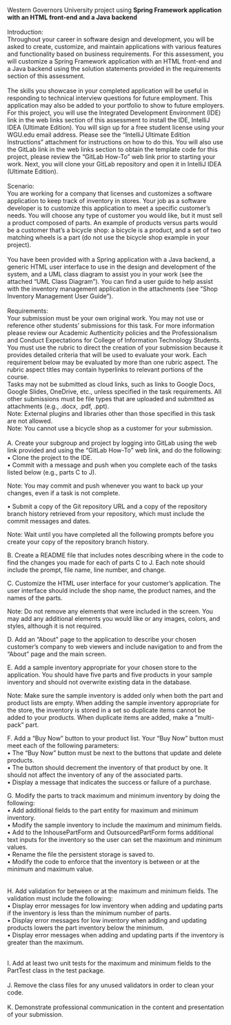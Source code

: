 Western Governors University project using <b>Spring Framework application with an HTML front-end and a Java backend</b>
</br>
</br>
Introduction:</br>
Throughout your career in software design and development, you will be asked to create, customize, and maintain applications with various features and functionality based on business requirements. For this assessment, you will customize a Spring Framework application with an HTML front-end and a Java backend using the solution statements provided in the requirements section of this assessment.</br>
</br>
The skills you showcase in your completed application will be useful in responding to technical interview questions for future employment. This application may also be added to your portfolio to show to future employers.
</br>
For this project, you will use the Integrated Development Environment (IDE) link in the web links section of this assessment to install the IDE, IntelliJ IDEA (Ultimate Edition). You will sign up for a free student license using your WGU.edu email address. Please see the “IntelliJ Ultimate Edition Instructions” attachment for instructions on how to do this. You will also use the GitLab link in the web links section to obtain the template code for this project, please review the “GitLab How-To” web link prior to starting your work. Next, you will clone your GitLab repository and open it in IntelliJ IDEA (Ultimate Edition).
</br>
</br>
Scenario:</br>
You are working for a company that licenses and customizes a software application to keep track of inventory in stores. Your job as a software developer is to customize this application to meet a specific customer’s needs. You will choose any type of customer you would like, but it must sell a product composed of parts. An example of products versus parts would be a customer that’s a bicycle shop: a bicycle is a product, and a set of two matching wheels is a part (do not use the bicycle shop example in your project).
</br>
</br>
You have been provided with a Spring application with a Java backend, a generic HTML user interface to use in the design and development of the system, and a UML class diagram to assist you in your work (see the attached “UML Class Diagram”). You can find a user guide to help assist with the inventory management application in the attachments (see “Shop Inventory Management User Guide”).
</br>
</br>
Requirements:</br>
Your submission must be your own original work. You may not use or reference other students’ submissions for this task. For more information please review our Academic Authenticity policies and the Professionalism and Conduct Expectations for College of Information Technology Students.
</br>
You must use the rubric to direct the creation of your submission because it provides detailed criteria that will be used to evaluate your work. Each requirement below may be evaluated by more than one rubric aspect. The rubric aspect titles may contain hyperlinks to relevant portions of the course.
</br>
Tasks may not be submitted as cloud links, such as links to Google Docs, Google Slides, OneDrive, etc., unless specified in the task requirements. All other submissions must be file types that are uploaded and submitted as attachments (e.g., .docx, .pdf, .ppt).
</br>
Note: External plugins and libraries other than those specified in this task are not allowed.
</br>
Note: You cannot use a bicycle shop as a customer for your submission.
</br>
</br>
A.  Create your subgroup and project by logging into GitLab using the web link provided and using the “GitLab How-To” web link, and do the following:
</br>
•  Clone the project to the IDE.
</br>
•  Commit with a message and push when you complete each of the tasks listed below (e.g., parts C to J).
</br>

Note: You may commit and push whenever you want to back up your changes, even if a task is not complete.
</br>

•  Submit a copy of the Git repository URL and a copy of the repository branch history retrieved from your repository, which must include the commit messages and dates.
</br>

Note: Wait until you have completed all the following prompts before you create your copy of the repository branch history.
</br>

B.  Create a README file that includes notes describing where in the code to find the changes you made for each of parts C to J. Each note should include the prompt, file name, line number, and change.
</br>

C.  Customize the HTML user interface for your customer’s application. The user interface should include the shop name, the product names, and the names of the parts.
</br>

Note: Do not remove any elements that were included in the screen. You may add any additional elements you would like or any images, colors, and styles, although it is not required.
</br>

D.  Add an “About” page to the application to describe your chosen customer’s company to web viewers and include navigation to and from the “About” page and the main screen.
</br>

E.  Add a sample inventory appropriate for your chosen store to the application. You should have five parts and five products in your sample inventory and should not overwrite existing data in the database.
</br>

Note: Make sure the sample inventory is added only when both the part and product lists are empty. When adding the sample inventory appropriate for the store, the inventory is stored in a set so duplicate items cannot be added to your products. When duplicate items are added, make a “multi-pack” part.
</br>

F.  Add a “Buy Now” button to your product list. Your “Buy Now” button must meet each of the following parameters:</br>
•  The “Buy Now” button must be next to the buttons that update and delete products.</br>
•  The button should decrement the inventory of that product by one. It should not affect the inventory of any of the associated parts.</br>
•  Display a message that indicates the success or failure of a purchase.</br>


G.  Modify the parts to track maximum and minimum inventory by doing the following:</br>
•  Add additional fields to the part entity for maximum and minimum inventory.</br>
•  Modify the sample inventory to include the maximum and minimum fields.</br>
•  Add to the InhousePartForm and OutsourcedPartForm forms additional text inputs for the inventory so the user can set the maximum and minimum values.</br>
•  Rename the file the persistent storage is saved to.</br>
•  Modify the code to enforce that the inventory is between or at the minimum and maximum value.</br>
</br>
</br>
H.  Add validation for between or at the maximum and minimum fields. The validation must include the following:</br>
•  Display error messages for low inventory when adding and updating parts if the inventory is less than the minimum number of parts.</br>
•  Display error messages for low inventory when adding and updating products lowers the part inventory below the minimum.</br>
•  Display error messages when adding and updating parts if the inventory is greater than the maximum.</br>

</br>
I.  Add at least two unit tests for the maximum and minimum fields to the PartTest class in the test package.
</br>
</br>
J.  Remove the class files for any unused validators in order to clean your code.
</br>
</br>
K.  Demonstrate professional communication in the content and presentation of your submission.</br>
</br>

